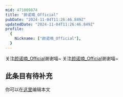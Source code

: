 ```yaml
---
mid: 471009874
title: "颜诺喃_Official"
pubDate: "2024-11-04T11:26:46.849Z"
updatedDate: "2024-11-04T11:26:46.849Z"
profile:
  {
    Nickname: ["颜诺喃_Official"],
  }
---
```


关注[颜诺喃_Official](https://space.bilibili.com/471009874)谢谢喵~ 关注[颜诺喃_Official](https://space.bilibili.com/471009874)谢谢喵~

## 此条目有待补充
你可以在[这里](https://github.com/Yuhanawa/VTuber.ICU/edit/master/src/content/v/颜诺喃_Official/index.md)编辑本文
